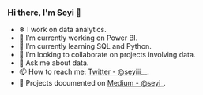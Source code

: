 ### Hi there, I'm Seyi 👋

- ❄ I work on data analytics.
- 🔭 I’m currently working on Power BI.
- 🌱 I’m currently learning SQL and Python.
- 👯 I’m looking to collaborate on projects involving data.
- 💬 Ask me about data.
- 📫 How to reach me: [Twitter - @seyiii__](https://twitter.com/seyiii__).
- 📄 Projects documented on [Medium - @seyi_](https://medium.com/@seyi_).

